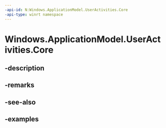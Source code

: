 ```yaml
---
-api-id: N:Windows.ApplicationModel.UserActivities.Core
-api-type: winrt namespace
---
```


<!-- Namespace syntax.
namespace Windows.ApplicationModel.UserActivities.Core 
-->

# Windows.ApplicationModel.UserActivities.Core

## -description

## -remarks

## -see-also

## -examples

